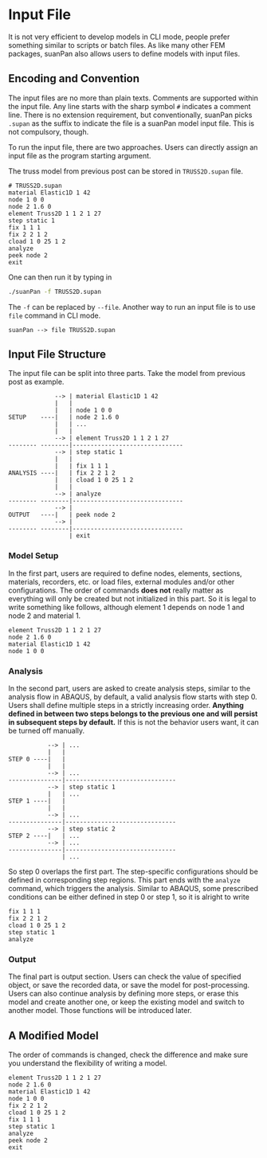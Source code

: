 Input File
==========

It is not very efficient to develop models in CLI mode, people prefer something similar to scripts or batch files. As like many other FEM packages, suanPan also allows users to define models with input files.

Encoding and Convention
-----------------------

The input files are no more than plain texts. Comments are supported within the input file. Any line starts with the sharp symbol `#` indicates a comment line. There is no extension requirement, but conventionally, suanPan picks `.supan` as the suffix to indicate the file is a suanPan model input file. This is not compulsory, though.

To run the input file, there are two approaches. Users can directly assign an input file as the program starting argument.

The truss model from previous post can be stored in `TRUSS2D.supan` file.

``` text
# TRUSS2D.supan
material Elastic1D 1 42
node 1 0 0
node 2 1.6 0
element Truss2D 1 1 2 1 27
step static 1
fix 1 1 1
fix 2 2 1 2
cload 1 0 25 1 2
analyze
peek node 2
exit
```

One can then run it by typing in

``` bash
./suanPan -f TRUSS2D.supan
```

The `-f` can be replaced by `--file`. Another way to run an input file is to use `file` command in CLI mode.

``` text
suanPan --> file TRUSS2D.supan
```

Input File Structure
--------------------

The input file can be split into three parts. Take the model from previous post as example.

``` text
             --> | material Elastic1D 1 42
             |   | 
             |   | node 1 0 0
SETUP    ----|   | node 2 1.6 0
             |   | ...
             |   | 
             --> | element Truss2D 1 1 2 1 27
-------- --------|-------------------------------
             --> | step static 1
             |   | 
             |   | fix 1 1 1
ANALYSIS ----|   | fix 2 2 1 2
             |   | cload 1 0 25 1 2
             |   | 
             --> | analyze
-------- --------|-------------------------------
             --> | 
OUTPUT   ----|   | peek node 2
             --> | 
-------- --------|-------------------------------
                 | exit
```

### Model Setup

In the first part, users are required to define nodes, elements, sections, materials, recorders, etc. or load files, external modules and/or other configurations. The order of commands **does not** really matter as everything will only be created but not initialized in this part. So it is legal to write something like follows, although element 1 depends on node 1 and node 2 and material 1.

``` text
element Truss2D 1 1 2 1 27
node 2 1.6 0
material Elastic1D 1 42
node 1 0 0
```

### Analysis

In the second part, users are asked to create analysis steps, similar to the analysis flow in ABAQUS, by default, a valid analysis flow starts with step 0. Users shall define multiple steps in a strictly increasing order. **Anything defined in between two steps belongs to the previous one and will persist in subsequent steps by default.** If this is not the behavior users want, it can be turned off manually.

``` text
           --> | ...
           |   |
STEP 0 ----|   |
           |   |
           --> | ...
---------------|-------------------------------
           --> | step static 1
           |   | ...
STEP 1 ----|   |
           |   |
           --> | ...
---------------|-------------------------------
           --> | step static 2
STEP 2 ----|   | ...
           --> | ...
---------------|-------------------------------
               | ...
```

So step 0 overlaps the first part. The step-specific configurations should be defined in corresponding step regions. This part ends with the `analyze` command, which triggers the analysis. Similar to ABAQUS, some prescribed conditions can be either defined in step 0 or step 1, so it is alright to write

``` text
fix 1 1 1
fix 2 2 1 2
cload 1 0 25 1 2
step static 1
analyze
```

### Output

The final part is output section. Users can check the value of specified object, or save the recorded data, or save the model for post-processing. Users can also continue analysis by defining more steps, or erase this model and create another one, or keep the existing model and switch to another model. Those functions will be introduced later.

A Modified Model
----------------

The order of commands is changed, check the difference and make sure you understand the flexibility of writing a model.

``` text
element Truss2D 1 1 2 1 27
node 2 1.6 0
material Elastic1D 1 42
node 1 0 0
fix 2 2 1 2
cload 1 0 25 1 2
fix 1 1 1
step static 1
analyze
peek node 2
exit
```
